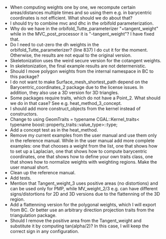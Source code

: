 * When computing weights one by one, we recompute certain areas/distances multiple times and so using them e.g. in barycentric coordinates is not efficient. What should we do about that?
* I should try to combine mvc and dhc in the orbifold parameterization.
* Why do we have in the orbifold_Tutte_parameterizer "+tangent_weight" while in the MVC_post_processor it is "-tangent_weight"? I have fixed that.
* Do I need to cut-zero the dh weights in the orbifold_Tutte_parameterizer? (line 837) I do cut it for the moment. Otherwise, the results are not equal to the original version.
* Skeletonization uses the weird secure version for the cotangent weights.
* In skeletonization, the final example results are not determenistic.
* Should I move polygon weights from the internal namespace in BC to this package?
* I do not want to make Surface_mesh_shortest_path depend on the Barycentric_coordinates_2 package due to the license issues. In addition, they also use a 3D version for 3D triangles.
* Some packages require traits, which do not have a Point_2. What should we do in that case? See e.g. heat_method_3_concept.
* I should add more construct_objects from the kernel instead of constructors.
* Change to
  using GeomTraits = typename CGAL::Kernel_traits<
      typename boost::property_traits<VertexPointMap>::value_type>::type;
* Add a concept test as in the heat_method.
* Remove my current examples from the user manual and use them only in the reference manual. While in the user manual add more complete examples:
  one that chooses a weight from the list, one that shows how to set up a Laplacian, one that shows how to compute barycentric coordinates, one that shows how to define your own traits class, one that shows how to normalize weights with weighting regions. Make the user manual short.
* Clean up the reference manual.
* Add tests.
* Mention that Tangent_weight_3 uses positive areas (no distortions) and can be used only for PMP, while MV_weight_2/3 e.g. can have different signs/distortions for 2D and 3D versions due to the flattenning of the 3D region.
* Add a flattenning version for the polygonal weights, which I will export from BC. Or better use an arbitrary direction projection traits from the triangulation package.
* Should I remove the positive area from the Tangent_weight and substitute it by computing tan(alpha/2)? In this case, I will keep the correct sign in any configuration.